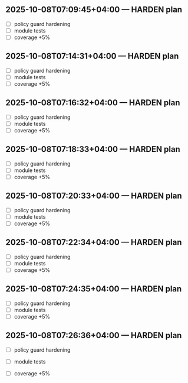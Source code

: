 ## 2025-10-08T07:09:45+04:00 — HARDEN plan
- [ ] policy guard hardening
- [ ] module tests
- [ ] coverage +5%

## 2025-10-08T07:14:31+04:00 — HARDEN plan
- [ ] policy guard hardening
- [ ] module tests
- [ ] coverage +5%

## 2025-10-08T07:16:32+04:00 — HARDEN plan
- [ ] policy guard hardening
- [ ] module tests
- [ ] coverage +5%

## 2025-10-08T07:18:33+04:00 — HARDEN plan
- [ ] policy guard hardening
- [ ] module tests
- [ ] coverage +5%

## 2025-10-08T07:20:33+04:00 — HARDEN plan
- [ ] policy guard hardening
- [ ] module tests
- [ ] coverage +5%

## 2025-10-08T07:22:34+04:00 — HARDEN plan
- [ ] policy guard hardening
- [ ] module tests
- [ ] coverage +5%

## 2025-10-08T07:24:35+04:00 — HARDEN plan
- [ ] policy guard hardening
- [ ] module tests
- [ ] coverage +5%

## 2025-10-08T07:26:36+04:00 — HARDEN plan
- [ ] policy guard hardening
- [ ] module tests
- [ ] coverage +5%


